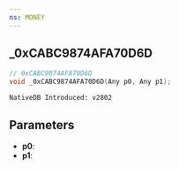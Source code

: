 ```yaml
---
ns: MONEY 
---
```


## _0xCABC9874AFA70D6D

```c
// 0xCABC9874AFA70D6D 
void _0xCABC9874AFA70D6D(Any p0, Any p1);
```

```
NativeDB Introduced: v2802
```

## Parameters
* **p0**:
* **p1**:
